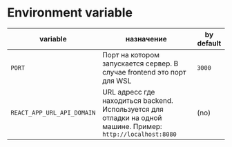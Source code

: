 # Environment variable

| variable | назначение | by default |
|---|---|---|
| `PORT` | Порт на котором запускается сервер. В случае frontend это порт для WSL | `3000` |
| `REACT_APP_URL_API_DOMAIN` | URL адресс где находиться backend. Используется для отладки на одной машине. Пример: `http://localhost:8080` | (no) |